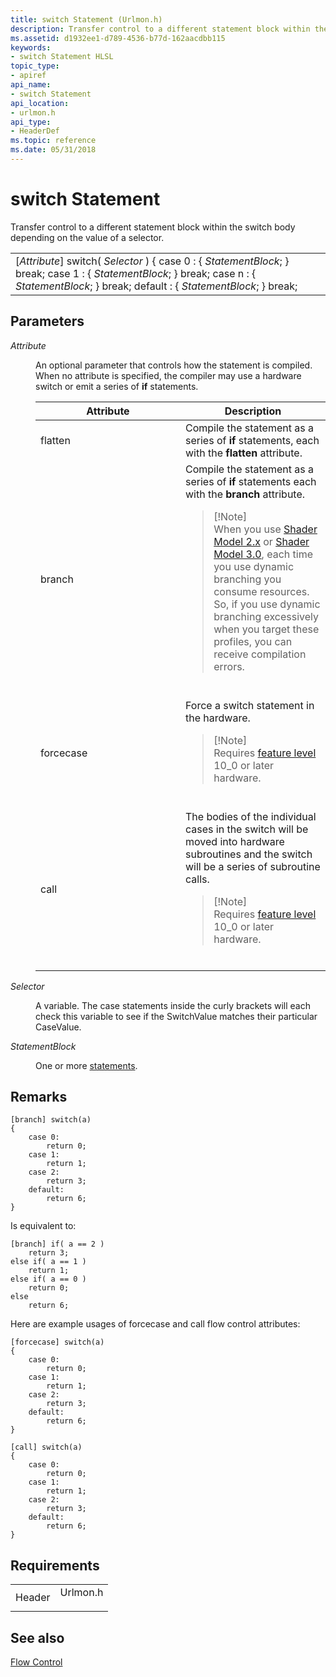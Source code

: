 ```yaml
---
title: switch Statement (Urlmon.h)
description: Transfer control to a different statement block within the switch body depending on the value of a selector.
ms.assetid: d1932ee1-d789-4536-b77d-162aacdbb115
keywords:
- switch Statement HLSL
topic_type:
- apiref
api_name:
- switch Statement
api_location:
- urlmon.h
api_type:
- HeaderDef
ms.topic: reference
ms.date: 05/31/2018
---
```


# switch Statement

Transfer control to a different statement block within the switch body depending on the value of a selector.



|                                                                                                                                                                                                                                 |
|---------------------------------------------------------------------------------------------------------------------------------------------------------------------------------------------------------------------------------|
| \[*Attribute*\] switch( *Selector* ) {   case 0 :     { *StatementBlock*; }   break;   case 1 :     { *StatementBlock*; }   break;   case n :     { *StatementBlock*; }   break;   default :     { *StatementBlock*; }   break; |



 

## Parameters

<dl> <dt>

<span id="Attribute"></span><span id="attribute"></span><span id="ATTRIBUTE"></span>*Attribute*
</dt> <dd>

An optional parameter that controls how the statement is compiled. When no attribute is specified, the compiler may use a hardware switch or emit a series of **if** statements.



<table>
<colgroup>
<col style="width: 50%" />
<col style="width: 50%" />
</colgroup>
<thead>
<tr class="header">
<th>Attribute</th>
<th>Description</th>
</tr>
</thead>
<tbody>
<tr class="odd">
<td>flatten</td>
<td>Compile the statement as a series of <strong>if</strong> statements, each with the <strong>flatten</strong> attribute.</td>
</tr>
<tr class="even">
<td>branch</td>
<td>Compile the statement as a series of <strong>if</strong> statements each with the <strong>branch</strong> attribute.
<blockquote>
[!Note]<br />
When you use <a href="dx-graphics-hlsl-sm2">Shader Model 2.x</a> or <a href="dx-graphics-hlsl-sm3">Shader Model 3.0</a>, each time you use dynamic branching you consume resources. So, if you use dynamic branching excessively when you target these profiles, you can receive compilation errors.
</blockquote>
<br/></td>
</tr>
<tr class="odd">
<td>forcecase</td>
<td>Force a switch statement in the hardware.
<blockquote>
[!Note]<br />
Requires <a href="https://docs.microsoft.com/windows/desktop/direct3d11/overviews-direct3d-11-devices-downlevel-intro">feature level</a> 10_0 or later hardware.
</blockquote>
<br/></td>
</tr>
<tr class="even">
<td>call</td>
<td>The bodies of the individual cases in the switch will be moved into hardware subroutines and the switch will be a series of subroutine calls.
<blockquote>
[!Note]<br />
Requires <a href="https://docs.microsoft.com/windows/desktop/direct3d11/overviews-direct3d-11-devices-downlevel-intro">feature level</a> 10_0 or later hardware.
</blockquote>
<br/></td>
</tr>
</tbody>
</table>



 

</dd> <dt>

<span id="Selector"></span><span id="selector"></span><span id="SELECTOR"></span>*Selector*
</dt> <dd>

A variable. The case statements inside the curly brackets will each check this variable to see if the SwitchValue matches their particular CaseValue.

</dd> <dt>

<span id="StatementBlock"></span><span id="statementblock"></span><span id="STATEMENTBLOCK"></span>*StatementBlock*
</dt> <dd>

One or more [statements](dx-graphics-hlsl-statement-blocks.md).

</dd> </dl>

## Remarks


```
[branch] switch(a)
{
    case 0:
        return 0; 
    case 1:
        return 1; 
    case 2:
        return 3; 
    default:
        return 6; 
}
```



Is equivalent to:


```
[branch] if( a == 2 )
    return 3;
else if( a == 1 )
    return 1;
else if( a == 0 )
    return 0;
else
    return 6;
```



Here are example usages of forcecase and call flow control attributes:


```
[forcecase] switch(a)
{
    case 0:
        return 0; 
    case 1:
        return 1; 
    case 2:
        return 3; 
    default:
        return 6; 
}

[call] switch(a)
{
    case 0:
        return 0; 
    case 1:
        return 1; 
    case 2:
        return 3; 
    default:
        return 6; 
}
```



## Requirements



|                   |                                                                                     |
|-------------------|-------------------------------------------------------------------------------------|
| Header<br/> | <dl> <dt>Urlmon.h</dt> </dl> |



## See also

<dl> <dt>

[Flow Control](dx-graphics-hlsl-flow-control.md)
</dt> </dl>

 

 






